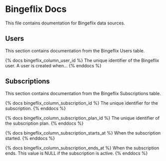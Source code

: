 # Bingeflix Docs
This file contains doumentation for Bingeflix data sources.

## Users
This section contains documentation from the Bingeflix Users table.

{% docs bingeflix_column_user_id %}
The unique identifier of the Bingeflix user. A user is created when...
{% enddocs %}

## Subscriptions 
This section contains documentation from the Bingeflix Subscriptions table.

{% docs bingeflix_column_subscription_id %}
The unique identifier for the subscription.
{% enddocs %}

{% docs bingeflix_column_subscription_plan_id %}
The unique identifier of the subscription plan.
{% enddocs %}

{% docs bingeflix_column_subscription_starts_at %}
When the subscription started.
{% enddocs %}

{% docs bingeflix_column_subscription_ends_at %}
When the subscription ends. This value is NULL if the subscription is active.
{% enddocs %}
